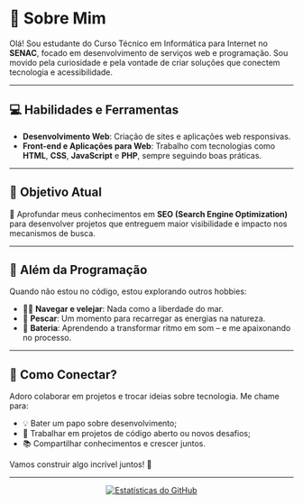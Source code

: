 # 👋 Sobre Mim  
Olá! Sou estudante do Curso Técnico em Informática para Internet no **SENAC**, focado em desenvolvimento de serviços web e programação. Sou movido pela curiosidade e pela vontade de criar soluções que conectem tecnologia e acessibilidade.  

---

## 💻 Habilidades e Ferramentas  
- **Desenvolvimento Web**: Criação de sites e aplicações web responsivas.  
- **Front-end e Aplicações para Web**: Trabalho com tecnologias como **HTML**, **CSS**, **JavaScript** e **PHP**, sempre seguindo boas práticas.  

---

## 🚀 Objetivo Atual  
🎯 Aprofundar meus conhecimentos em **SEO (Search Engine Optimization)** para desenvolver projetos que entreguem maior visibilidade e impacto nos mecanismos de busca.  

---

## 🎣 Além da Programação  
Quando não estou no código, estou explorando outros hobbies:  
- 🏄‍♂️ **Navegar e velejar**: Nada como a liberdade do mar.  
- 🎣 **Pescar**: Um momento para recarregar as energias na natureza.  
- 🥁 **Bateria**: Aprendendo a transformar ritmo em som – e me apaixonando no processo.  

---

## 🤝 Como Conectar?  
Adoro colaborar em projetos e trocar ideias sobre tecnologia. Me chame para:  
- 💡 Bater um papo sobre desenvolvimento;  
- 🤝 Trabalhar em projetos de código aberto ou novos desafios;  
- 📚 Compartilhar conhecimentos e crescer juntos.  

Vamos construir algo incrível juntos! 🚀  

---

<p align="center">
  <a href="https://github.com/Tkr7-Alice">
    <img src="https://github-readme-stats.vercel.app/api?username=Tkr7-Alice&show_icons=true&theme=radical" alt="Estatísticas do GitHub">
  </a>
</p>
<p align="center">
  <a href="https://github.com/Tkr7-Alice">
   
